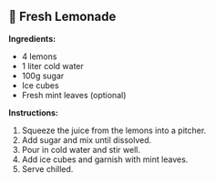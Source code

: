 ## 🍹 Fresh Lemonade

**Ingredients:**

- 4 lemons
- 1 liter cold water
- 100g sugar
- Ice cubes
- Fresh mint leaves (optional)

**Instructions:**

1. Squeeze the juice from the lemons into a pitcher.
2. Add sugar and mix until dissolved.
3. Pour in cold water and stir well.
4. Add ice cubes and garnish with mint leaves.
5. Serve chilled.
